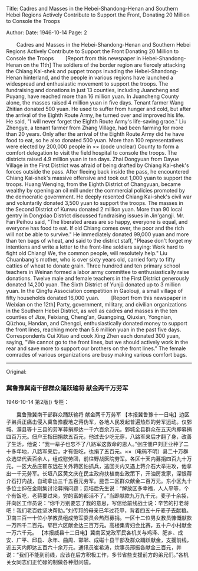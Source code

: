 Title: Cadres and Masses in the Hebei-Shandong-Henan and Southern Hebei Regions Actively Contribute to Support the Front, Donating 20 Million to Console the Troops

Author:
Date: 1946-10-14
Page: 2

　　Cadres and Masses in the Hebei-Shandong-Henan and Southern Hebei Regions Actively Contribute to Support the Front
	Donating 20 Million to Console the Troops
　　[Report from this newspaper in Hebei-Shandong-Henan on the 11th] The soldiers of the border region are fiercely attacking the Chiang Kai-shek and puppet troops invading the Hebei-Shandong-Henan hinterland, and the people in various regions have launched a widespread and enthusiastic movement to support the troops. The fundraising and donations in just 13 counties, including Juancheng and Puyang, have reached more than 16 million yuan. In Juancheng County alone, the masses raised 4 million yuan in five days. Tenant farmer Wang Zhitian donated 500 yuan. He used to suffer from hunger and cold, but after the arrival of the Eighth Route Army, he turned over and improved his life. He said, "I will never forget the Eighth Route Army's life-saving grace." Liu Zhengye, a tenant farmer from Zhang Village, had been farming for more than 20 years. Only after the arrival of the Eighth Route Army did he have food to eat, so he also donated 500 yuan. More than 100 representatives were elected by 200,000 people in ×× (code unclear) County to form a comfort delegation to visit the field hospital to console the troops. The districts raised 4.9 million yuan in ten days. Zhai Dongyuan from Dayue Village in the First District was afraid of being drafted by Chiang Kai-shek's forces outside the pass. After fleeing back inside the pass, he encountered Chiang Kai-shek's massive offensive and took out 1,000 yuan to support the troops. Huang Wenqing, from the Eighth District of Changyuan, became wealthy by opening an oil mill under the commercial policies promoted by the democratic government. He deeply resented Chiang Kai-shek's civil war and voluntarily donated 3,500 yuan to support the troops. The masses in the Second District of Kunwu donated 2 million yuan. More than 90 local gentry in Dongxiao District discussed fundraising issues in Jin'gangji. Mr. Fan Peihou said, "The liberated areas are so happy, everyone is equal, and everyone has food to eat. If old Chiang comes over, the poor and the rich will not be able to survive." He immediately donated 99,000 yuan and more than ten bags of wheat, and said to the district staff, "Please don't forget my intentions and write a letter to the front-line soldiers saying: Work hard to fight old Chiang! We, the common people, will resolutely help." Liu Chuanbang's mother, who is over sixty years old, carried forty to fifty catties of wheat to donate grain. Three hundred and ten primary school teachers in Weinan formed a labor army committee to enthusiastically raise donations. Twelve male and female teachers in the First District generously donated 14,200 yuan. The Sixth District of Yunjü donated up to 3 million yuan. In the Qingfu Association competition in Gaolouji, a small village of fifty households donated 16,000 yuan.
　　[Report from this newspaper in Weixian on the 12th] Party, government, military, and civilian organizations in the Southern Hebei District, as well as cadres and masses in the ten counties of Jize, Feixiang, Cheng'an, Guangping, Qiuxian, Yongnian, Qüzhou, Handan, and Chengci, enthusiastically donated money to support the front lines, reaching more than 5.6 million yuan in the past five days. Correspondents Cui Xitao and cook Xing Zhen each donated 300 yuan, saying, "We cannot go to the front lines, but we should actively work in the rear and save more to support our brothers on the front lines." The female comrades of various organizations are busy making various comfort bags.



<hr /> 

Original: 


### 冀鲁豫冀南干部群众踊跃输将  献金两千万劳军

1946-10-14
第2版()
专栏：

　　冀鲁豫冀南干部群众踊跃输将
    献金两千万劳军
    【本报冀鲁豫十一日电】边区子弟兵正痛击侵入冀鲁豫腹地之蒋伪军，各地人民发起普遍热烈的劳军运动。仅鄄城、濮县等十三县的劳军募捐即达一千六百余万元。鄄城全县群众在五天内即募捐四百万元。佃户王指田捐款五百元，他过去少吃无穿，八路军来后才翻了身，改善了生活，他说：“我一辈子也忘不了八路军这救命的恩人。”张庄佃户刘正业种了二十多年地，八路军来后，才有饭吃，也捐了五百元。××（电码不明）县二十万群众选举代表百余人，组成慰劳团，前往野战医院劳军。各区十天内募捐四百九十万元。一区大岳庄翟东远在关外蒋区怕抓兵，逃回关内又遇上蒋介石大举进攻，他拿出一千元劳军。长垣八区黄文庆在民主政府扶植商业政策下，开油房发家，深恨蒋介石打内战，自动拿出三千五百元劳军。昆吾二区群众献金二百万元。东小区九十多位士绅在金刚集讨论募捐问题；范培后先生说：“解放区多幸福，人人平等，个个有饭吃，老蒋要过来，穷的富的都活不了。”当即献款九万九千元，麦子十余袋，并向区工作员说：“你千万别要忘了我的意思，写信给前线战士说：辛苦的打老蒋吧！我们老百姓坚决帮助。”刘传邦的母亲已年过花甲，背着四五十斤麦子去献粮。卫南三百一十位小学教员组成劳军委员会热烈募捐。一区十二位男女教员慷慨献款一万四千二百元。郓巨六区献金达三百万元。高楼集青妇会比赛，五十户小村献金一万六千元。
    【本报威县十二日电】冀南区党政军民各机关与鸡泽、肥乡、成安、广平、邱县、永年、曲周、邯郸、成磁十县干部及群众踊跃献金，支援前线，近五天内即达五百六十余万元。通讯员崔希涛，炊事员邢振各献金三百元，并说：“我们不能到前线，应该在后方积极工作，多节省些支援前方的弟兄们。”各机关女同志们正忙碌的制做各种慰问袋。
